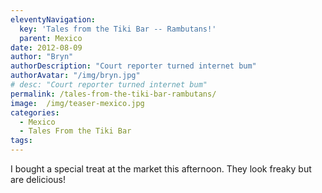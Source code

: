 ```yaml
---
eleventyNavigation:
  key: 'Tales from the Tiki Bar -- Rambutans!'
  parent: Mexico
date: 2012-08-09
author: "Bryn"
authorDescription: "Court reporter turned internet bum"
authorAvatar: "/img/bryn.jpg"
# desc: "Court reporter turned internet bum"
permalink: /tales-from-the-tiki-bar-rambutans/
image:  /img/teaser-mexico.jpg
categories:
  - Mexico
  - Tales From the Tiki Bar
tags:
---
```

I bought a special treat at the market this afternoon. They look freaky but are delicious!



&nbsp;